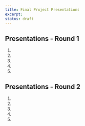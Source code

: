 ```yaml
---
title: Final Project Presentations
excerpt: 
status: draft
---
```


## Presentations - Round 1
1. 
2. 
3. 
4. 
5. 

## Presentations - Round 2
1. 
2. 
3. 
4. 
5. 